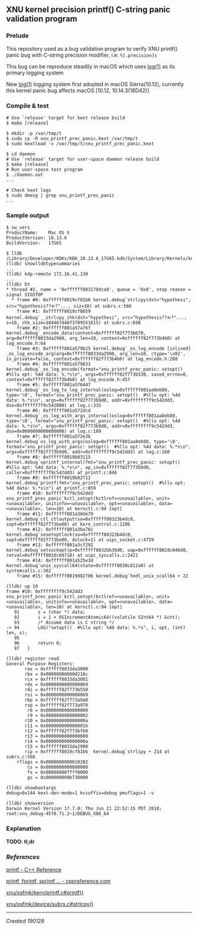 ## XNU kernel precision printf() C-string panic validation program

### Prelude

This repository used as a bug validation program to verify XNU printf() panic bug with C-string precision modifier, i.e. `%[.precision]s`

This bug can be reproduce steadily in macOS which uses [log(1)](x-man-page://1/log) as its primary logging system

New [log(1)](x-man-page://1/log) logging system first adopted in macOS Sierra(10.12), currently this kernel panic bug affects macOS [10.12, 10.14.3(18D42)]

### Compile & test

```shell
# Use `release' target for kext release build
$ make [release]

$ mkdir -p /var/tmp/t
$ sudo cp -R xnu_printf_prec_panic.kext /var/tmp/t
$ sudo kextload -v /var/tmp/t/xnu_printf_prec_panic.kext

$ cd daemon
# Use `release' target for user-space daemon release build
$ make [release]
# Run user-space test program
$ ./daemon.out
...

# Check kext logs
$ sudo dmesg | grep xnu_printf_prec_panic
...
```

### Sample output

```
$ sw_vers
ProductName:	Mac OS X
ProductVersion:	10.13.6
BuildVersion:	17G65

$ lldb /Library/Developer/KDKs/KDK_10.13.6_17G65.kdk/System/Library/Kernels/kernel.debug
(lldb) showlldbtypesummaries
...
(lldb) kdp-remote 172.16.41.130
...
(lldb) bt
* thread #2, name = '0xffffff803178dca0', queue = '0x0', stop reason = signal SIGSTOP
  * frame #0: 0xffffff8019cf81b6 kernel.debug`strlcpy(dst="hypothesi", src="hypothesis??ﾭ?"..., siz=10) at subrs.c:566
    frame #1: 0xffffff8019cf8659 kernel.debug`__strlcpy_chk(dst="hypothesi", src="hypothesis??ﾭ?"..., s=10, chk_size=18446744073709551615) at subrs.c:698
    frame #2: 0xffffff801a57a76f kernel.debug`_encode_data(content=0xffffff82f773b670, arg=0xffffff8033da2900, arg_len=10, context=0xffffff82f773b4b0) at log_encode.h:64
    frame #3: 0xffffff801a579b25 kernel.debug`_os_log_encode [inlined] _os_log_encode_arg(arg=0xffffff8033da2900, arg_len=10, ctype='\x02', is_private=false, context=0xffffff82f773b4b0) at log_encode.h:208
    frame #4: 0xffffff801a579831 kernel.debug`_os_log_encode(format="xnu_printf_prec_panic: setopt()  #%llu opt: %4d data: %.*s\n", args=0xffffff82f773b530, saved_errno=0, context=0xffffff82f773b4b0) at log_encode.h:457
    frame #5: 0xffffff801a576447 kernel.debug`_os_log_to_log_internal(oslog=0xffffff801aa8eb80, type='\0', format="xnu_printf_prec_panic: setopt()  #%llu opt: %4d data: %.*s\n", args=0xffffff82f773b9d0, addr=0xffffff7f9c542dd3, dso=0xffffff7f9c542000) at log.c:315
    frame #6: 0xffffff801a572dcd kernel.debug`_os_log_with_args_internal(oslog=0xffffff801aa8eb80, type='\0', format="xnu_printf_prec_panic: setopt()  #%llu opt: %4d data: %.*s\n", args=0xffffff82f773b9d0, addr=0xffffff7f9c542dd3, dso=0x0000000000000000) at log.c:189
    frame #7: 0xffffff801a572e3b kernel.debug`os_log_with_args(oslog=0xffffff801aa8eb80, type='\0', format="xnu_printf_prec_panic: setopt()  #%llu opt: %4d data: %.*s\n", args=0xffffff82f773b9d0, addr=0xffffff7f9c542dd3) at log.c:160
    frame #8: 0xffffff8019b83115 kernel.debug`vprintf_internal(fmt="xnu_printf_prec_panic: setopt()  #%llu opt: %4d data: %.*s\n", ap_in=0xffffff82f773b9d0, caller=0xffffff7f9c542dd3) at printf.c:846
    frame #9: 0xffffff8019b82f12 kernel.debug`printf(fmt="xnu_printf_prec_panic: setopt()  #%llu opt: %4d data: %.*s\n") at printf.c:859
    frame #10: 0xffffff7f9c542dd3 xnu_printf_prec_panic`kctl_setopt(kctlref=<unavailable>, unit=<unavailable>, unitinfo=<unavailable>, opt=<unavailable>, data=<unavailable>, len=10) at kernctl.c:94 [opt]
    frame #11: 0xffffff801a30de79 kernel.debug`ctl_ctloutput(so=0xffffff80323b4dc0, sopt=0xffffff82f773be00) at kern_control.c:1206
    frame #12: 0xffffff801a3ba76c kernel.debug`sosetoptlock(so=0xffffff80323b4dc0, sopt=0xffffff82f773be00, dolock=1) at uipc_socket.c:4759
    frame #13: 0xffffff801a3cf292 kernel.debug`setsockopt(p=0xffffff8032bb36d0, uap=0xffffff802dc046d0, retval=0xffffff802dc04710) at uipc_syscalls.c:2421
    frame #14: 0xffffff801a525e3d kernel.debug`unix_syscall64(state=0xffffff8030c812a0) at systemcalls.c:382
    frame #15: 0xffffff8019d82706 kernel.debug`hndl_unix_scall64 + 22

(lldb) up 10
frame #10: 0xffffff7f9c542dd3 xnu_printf_prec_panic`kctl_setopt(kctlref=<unavailable>, unit=<unavailable>, unitinfo=<unavailable>, opt=<unavailable>, data=<unavailable>, len=10) at kernctl.c:94 [opt]
   91  	    s = (char *) data;
   92  	    i = 1 + OSIncrementAtomic64((volatile SInt64 *) &cnt);
   93  	    /* Assume data is C string */
-> 94  	    LOG("setopt()  #%llu opt: %4d data: %.*s", i, opt, (int) len, s);
   95
   96  	    return 0;
   97  	}

(lldb) register read
General Purpose Registers:
       rax = 0xffffff8033da3000
       rbx = 0x000000000000218c
       rcx = 0xffffff8033da3001
       rdx = 0x0000000000000069
       rdi = 0xffffff82f773b550
       rsi = 0x0000000000000069
       rbp = 0xffffff82f773a9a0
       rsp = 0xffffff82f773a970
        r8 = 0x0000000000000000
        r9 = 0x0000000000000002
       r10 = 0x000000000000000a
       r11 = 0x0000000000000016
       r12 = 0xffffff82f773bfb0
       r13 = 0x0000000000000000
       r14 = 0x000000000000000a
       r15 = 0xffffff8033da2900
       rip = 0xffffff8019cf81b6  kernel.debug`strlcpy + 214 at subrs.c:566
    rflags = 0x0000000000010282
        cs = 0x0000000000000008
        fs = 0x00000000ffff0000
        gs = 0x000000009b730000

(lldb) showbootargs
debug=0x144 kext-dev-mode=1 kcsuffix=debug pmuflags=1 -v

(lldb) showversion
Darwin Kernel Version 17.7.0: Thu Jun 21 22:52:15 PDT 2018; root:xnu_debug-4570.71.2~1/DEBUG_X86_64
```

### Explanation

**TODO: tl;dr**

### *References*

[printf - C++ Reference](http://www.cplusplus.com/reference/cstdio/printf)

[printf, fprintf, sprintf,... - cppreference.com](https://en.cppreference.com/w/c/io/fprintf)

[xnu/osfmk/kern/printf.c#printf()](http://xr.anadoxin.org/source/xref/macos-10.13.6-highsierra/xnu-4570.71.2/osfmk/kern/printf.c#853)

[xnu/osfmk/device/subrs.c#strlcpy()](http://xr.anadoxin.org/source/xref/macos-10.13.6-highsierra/xnu-4570.71.2/osfmk/device/subrs.c#548)

---

*Created 190128*


